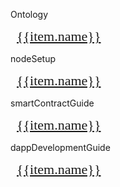 <!DOCTYPE html>
<html>
  <head>
    <meta charset="utf-8">
    <meta name="viewport" content="width=device-width,initial-scale=1.0">
    <title>docs_homepage</title>
<link href="https://cdn.bootcss.com/twitter-bootstrap/4.2.1/css/bootstrap.min.css" rel="stylesheet">

  </head>
  <style scoped >
  h1, h2 {
    font-weight: normal;
  }
  ul {
    /* list-style-type: none; */
    padding: 0;
    text-align: left;
  }
  li {
    display: block;
    margin: 0;

  }
  ul a {
      font-size:22px;
  font-family:SourceSansPro-Regular;
  font-weight:400;
  color:rgba(110,111,112,1);
  position: relative;
  padding-left: 10px;
  }

  li a::before {
    content: '';
    width:4px;
    height:4px;
    border-radius: 50%;
    background:#000000;
    position: absolute;
      /* display: block; */
      left: 0;
      top: 15px;
  }

  .content-title {
    font-size:22px;
    font-family:SourceSansPro-Bold;
    font-weight:bold;
    color:rgba(0,0,0,1);
    padding-bottom: 10px;
    border-bottom: 1px solid #979797;
    text-align:left;
    margin-bottom:10px;
  }

  .content-container {
    margin:40px 120px;
    padding:40px 30px;
    background:rgba(245,247,247,1);
  }

  .content-container .content-row:first-child {
    margin-bottom: 40px;
  }

  @media screen and (max-width:576px) {
     .content-container {
        margin:40px 20px;
    }
  }

  </style>
  <body>
    <div >
    <!-- 第一块 -->
      <div class="content-container">
        <!-- 第一块 第一行 -->
          <div class="row content-row">
            <div class="col-sm-4 col-xs-12">
                <p class="content-title">Ontology</p>
                <ul>
                    <li >
                        <a href="">{{item.name}}</a>
                    </li>
                </ul>
            </div>
            <div class="col-sm-4  col-xs-12">
                <p class="content-title">nodeSetup</p>
                <ul>
                    <li >
                        <a href="">{{item.name}}</a>
                    </li>
                </ul>
            </div>
            <div class="col-sm-4  col-xs-12">
                <p class="content-title">smartContractGuide</p>
                <ul>
                    <li>
                        <a href="">{{item.name}}</a>
                    </li>
                </ul>
            </div>
          </div>
          <!--第一块 第二行  -->
          <div class="row ">
            <div class="col-sm-4 col-xs-12">
                <p class="content-title">dappDevelopmentGuide</p>
                <ul>
                    <li>
                        <a href="">{{item.name}}</a>
                    </li>
                </ul>
            </div>
          </div>
      </div>
    </div>
  </body>
</html>
